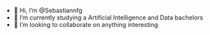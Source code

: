 - 👋 Hi, I’m @Sebastiannfg
- 🌱 I’m currently studying a Artificial Intelligence and Data bachelors
- 💞️ I’m looking to collaborate on anything interesting

<!---
Sebastiannfg/Sebastiannfg is a ✨ special ✨ repository because its `README.md` (this file) appears on your GitHub profile.
You can click the Preview link to take a look at your changes.
--->
